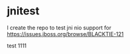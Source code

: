 jnitest
=======

I create the repo to test jni nio support for https://issues.jboss.org/browse/BLACKTIE-121


test 1111
